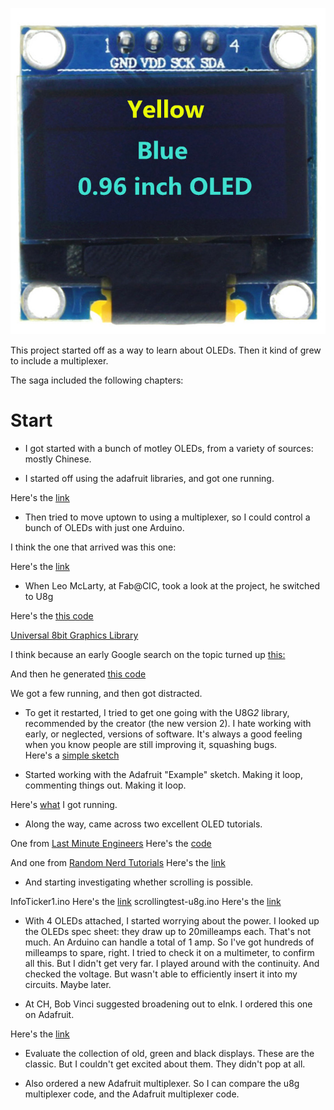 ![Oleds](128x64blue&yellow.jpg)

This project started off as a way to learn about OLEDs. Then it kind of grew to include a multiplexer. 

The saga included the following chapters: 

# Start

* I got started with a bunch of motley OLEDs, from a variety of sources: mostly Chinese. 

* I started off using the adafruit libraries, and got one running. 

Here's the [link](ssd1306_128x32_i2c.ino)


* Then tried to move uptown to using a multiplexer, so I could control a bunch of OLEDs with just one Arduino. 

I think the one that arrived was this one: 



Here's the [link](https://learn.adafruit.com/adafruit-tca9548a-1-to-8-i2c-multiplexer-breakout)


* When Leo McLarty, at Fab@CIC, took a look at the project, he switched to U8g

Here's the [this code](LeoSketch6.ino)

[Universal 8bit Graphics Library](https://github.com/olikraus/u8g2/)



I think because an early Google search on the topic turned up [this:](https://www.brainy-bits.com/i2c-multiplexer-tca9548a/)



And then he generated [this code](LeoSketch6.ino) 

 
We got a few running, and then got distracted. 


* To get it restarted, I tried to get one going with the U8G*2* library, recommended by the creator (the new version 2). I hate working with early, or neglected, versions of software. It's always a good feeling when you know people are still improving it, squashing bugs.  
Here's a [simple sketch](HelloWorld-u8g2.ino)

* Started working with the Adafruit "Example" sketch. Making it loop, commenting things out. Making it loop.  

Here's [what](SS1306_128x64_12C_v6.ino) I got running. 

* Along the way, came across two excellent OLED tutorials. 

One from [Last Minute Engineers](https://lastminuteengineers.com/oled-display-arduino-tutorial/)
Here's the [code](/tutorials/lastminuteengineers-oled.ino)

And one from [Random Nerd Tutorials](https://randomnerdtutorials.com/guide-for-oled-display-with-arduino/)
Here's the [link](/tutorials/randomnerdtutorial-oled.ino)

* And starting investigating whether scrolling is possible. 

InfoTicker1.ino
Here's the [link](InfoTicker1.ino)
scrollingtest-u8g.ino
Here's the [link](scrollingtest-u8g.ino)



* With 4 OLEDs attached, I started worrying about the power. I looked up the OLEDs spec sheet: they draw up to 20milleamps each. That's not much. An Arduino can handle a total of 1 amp. So I've got hundreds of milleamps to spare, right. I tried to check it on a multimeter, to confirm all this. But I didn't get very far. I played around with the continuity. And checked the voltage. But wasn't able to efficiently insert it into my circuits. Maybe later. 

* At CH, Bob Vinci suggested broadening out to eInk. I ordered this one on Adafruit. 

Here's the [link](ssd1306_128x32_i2c.ino)

* Evaluate the collection of old, green and black displays. These are the classic. But I couldn't get excited about them. They didn't pop at all. 

* Also ordered a new Adafruit multiplexer. So I can compare the u8g multiplexer code, and the Adafruit multiplexer code. 

